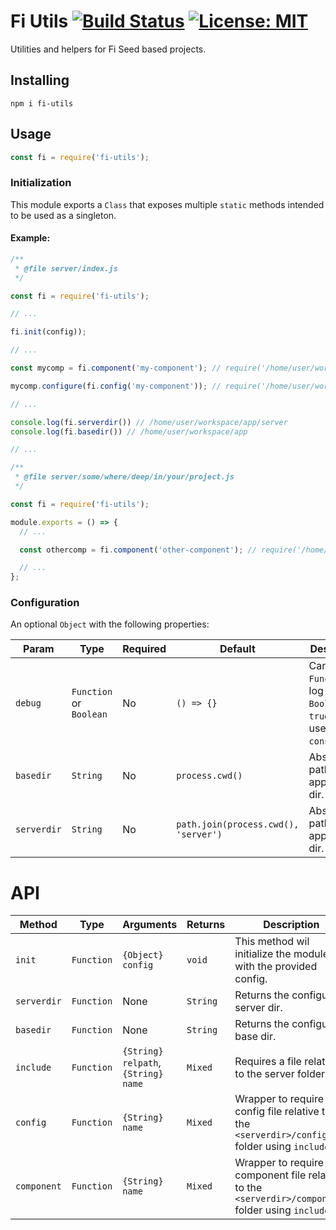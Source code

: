 # Fi Utils [![Build Status](https://travis-ci.org/dotstudio-io/fi-utils.svg?branch=master)](https://travis-ci.org/dotstudio-io/fi-utils) [![License: MIT](https://img.shields.io/badge/License-MIT-yellow.svg)](https://opensource.org/licenses/MIT)

Utilities and helpers for Fi Seed based projects.

## Installing

```
npm i fi-utils
```

## Usage

```js
const fi = require('fi-utils');
```

### Initialization

This module exports a `Class` that exposes multiple `static` methods intended to be used as a singleton.

#### Example:

```js
/**
 * @file server/index.js
 */

const fi = require('fi-utils');

// ...

fi.init(config));

// ...

const mycomp = fi.component('my-component'); // require('/home/user/workspace/app/server/components/my-component.js')

mycomp.configure(fi.config('my-component')); // require('/home/user/workspace/app/server/configs/my-component.js')

// ...

console.log(fi.serverdir()) // /home/user/workspace/app/server
console.log(fi.basedir()) // /home/user/workspace/app

// ...
```

```js
/**
 * @file server/some/where/deep/in/your/project.js
 */

const fi = require('fi-utils');

module.exports = () => {
  // ...

  const othercomp = fi.component('other-component'); // require('/home/user/workspace/app/server/components/other-component.js')

  // ...
};
```

### Configuration

An optional `Object` with the following properties:

| Param       | Type                    | Required | Default                              | Description                                                                          |
| ----------- | ----------------------- | -------- | ------------------------------------ | ------------------------------------------------------------------------------------ |
| `debug`     | `Function` or `Boolean` | No       | `() => {}`                           | Can be a `Function` to log with or a `Boolean`. If `true` it will use `console.log`. |
| `basedir`   | `String`                | No       | `process.cwd()`                      | Absolute path to the app's base dir.                                                 |
| `serverdir` | `String`                | No       | `path.join(process.cwd(), 'server')` | Absolute path to the app's server dir.                                               |

# API

| Method      | Type       | Arguments                           | Returns  | Description                                                                                          |
| ----------- | ---------- | ----------------------------------- | -------- | ---------------------------------------------------------------------------------------------------- |
| `init`      | `Function` | `{Object} config`                   | `void`   | This method wil initialize the module with the provided config.                                      |
| `serverdir` | `Function` | None                                | `String` | Returns the configured server dir.                                                                   |
| `basedir`   | `Function` | None                                | `String` | Returns the configured base dir.                                                                     |
| `include`   | `Function` | `{String} relpath`, `{String} name` | `Mixed`  | Requires a file relative to the server folder.                                                       |
| `config`    | `Function` | `{String} name`                     | `Mixed`  | Wrapper to require a config file relative to the `<serverdir>/configs` folder using `include`.       |
| `component` | `Function` | `{String} name`                     | `Mixed`  | Wrapper to require a component file relative to the `<serverdir>/components` folder using `include`. |
